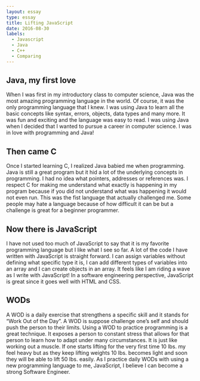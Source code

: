 ```yaml
---
layout: essay
type: essay
title: Lifting JavaScript
date: 2016-08-30
labels:
  - Javascript
  - Java
  - C++
  - Comparing
---
```


## Java, my first love

When I was first in my introductory class to computer science, Java was the most amazing programming language in the world. Of course, it was the only programming language that I knew. I was using Java to learn all the basic concepts like syntax, errors, objects, data types and many more. It was fun and exciting and the language was easy to read. I was using Java when I decided that I wanted to pursue a career in computer science. I was in love with programming and Java!

## Then came C

Once I started learning C, I realized Java babied me when programming. Java is still a great program but it hid a lot of the underlying concepts in programming. I had no idea what pointers, addresses or references was. I respect C for making me understand what exactly is happening in my program because if you did not understand what was happening it would not even run. This was the fist language that actually challenged me. Some people may hate a language because of how difficult it can be but a challenge is great for a beginner programmer. 

## Now there is JavaScript

I have not used too much of JavaScript to say that it is my favorite programming language but I like what I see so far. A lot of the code I have written with JavaScript is straight forward. I can assign variables without defining what specific type it is, I can add different types of variables into an array and I can create objects in an array. It feels like I am riding a wave as I write with JavaScript! In a software engineering perspective, JavaScript is great since it goes well with HTML and CSS. 

## WODs

A WOD is a daily exercise that strengthens a specific skill and it stands for “Work Out of the Day”. A WOD is suppose challenge one’s self and should push the person to their limits. Using a WOD to practice programming is a great technique. It exposes a person to constant stress that allows for that person to learn how to adapt under many circumstances. It is just like working out a muscle. If one starts lifting for the very first time 10 lbs. my feel heavy but as they keep lifting weights 10 lbs. becomes light and soon they will be able to lift 50 lbs. easily. As I practice daily WODs with using a new programming language to me, JavaScript, I believe I can become a strong Software Engineer. 

